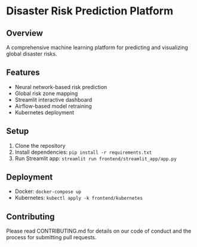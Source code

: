 # Disaster Risk Prediction Platform

## Overview
A comprehensive machine learning platform for predicting and visualizing global disaster risks.

## Features
- Neural network-based risk prediction
- Global risk zone mapping
- Streamlit interactive dashboard
- Airflow-based model retraining
- Kubernetes deployment

## Setup
1. Clone the repository
2. Install dependencies: `pip install -r requirements.txt`
3. Run Streamlit app: `streamlit run frontend/streamlit_app/app.py`

## Deployment
- Docker: `docker-compose up`
- Kubernetes: `kubectl apply -k frontend/kubernetes`

## Contributing
Please read CONTRIBUTING.md for details on our code of conduct and the process for submitting pull requests.